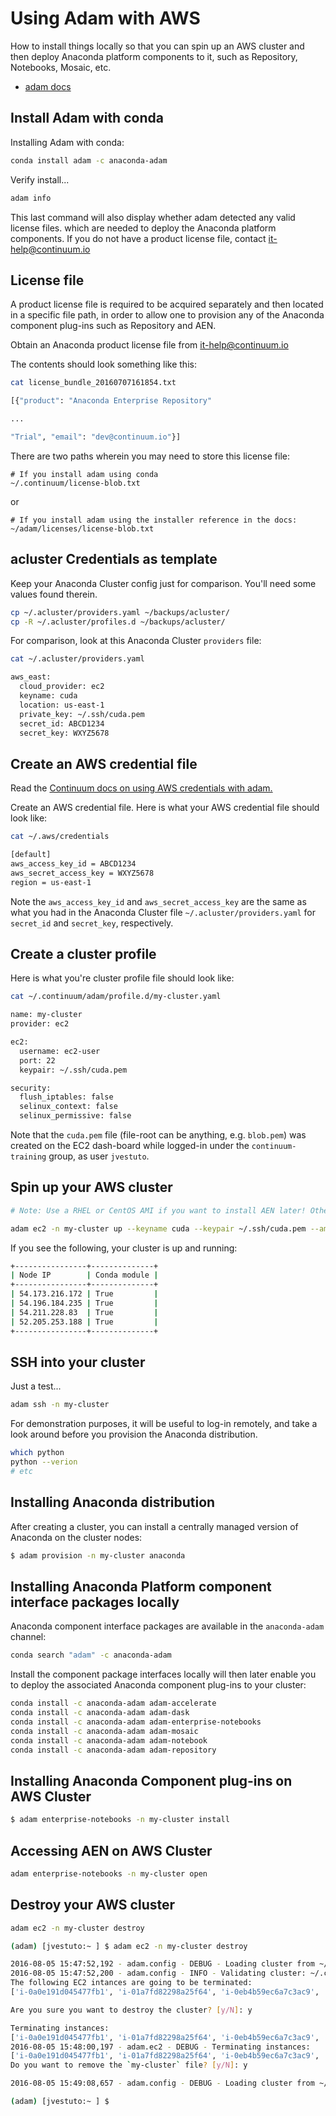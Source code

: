 # Using Adam with AWS

How to install things locally so that you can spin up an AWS cluster and then deploy Anaconda platform components to it, such as Repository, Notebooks, Mosaic, etc.

* [adam docs](https://docs.continuum.io/anaconda-adam/)

## Install Adam with conda

Installing Adam with conda:

```bash
conda install adam -c anaconda-adam
```

Verify install...

```bash
adam info
```

This last command will also display whether adam detected any valid license files. which are needed to deploy the Anaconda platform components. If you do not have a product license file, contact it-help@continuum.io

## License file

A product license file is required to be acquired separately and then located in a specific file path, in order to allow one to provision any of the Anaconda component plug-ins such as Repository and AEN.

Obtain an Anaconda product license file from it-help@continuum.io

The contents should look something like this:

```bash
cat license_bundle_20160707161854.txt

[{"product": "Anaconda Enterprise Repository"

...

"Trial", "email": "dev@continuum.io"}]
```

There are two paths wherein you may need to store this license file:

```
# If you install adam using conda
~/.continuum/license-blob.txt
```

or 

```
# If you install adam using the installer reference in the docs:
~/adam/licenses/license-blob.txt
```


## acluster Credentials as template

Keep your Anaconda Cluster config just for comparison. You'll need some values found therein.

```bash
cp ~/.acluster/providers.yaml ~/backups/acluster/
cp -R ~/.acluster/profiles.d ~/backups/acluster/
```

For comparison, look at this Anaconda Cluster `providers` file:

```bash
cat ~/.acluster/providers.yaml

aws_east:
  cloud_provider: ec2
  keyname: cuda
  location: us-east-1
  private_key: ~/.ssh/cuda.pem
  secret_id: ABCD1234
  secret_key: WXYZ5678
```


## Create an AWS credential file


Read the [Continuum docs on using AWS credentials with adam.](https://docs.continuum.io/anaconda-adam/install-cloud#configure-aws-credentials)

Create an AWS credential file. Here is what your AWS credential file should look like:

```bash
cat ~/.aws/credentials

[default]
aws_access_key_id = ABCD1234
aws_secret_access_key = WXYZ5678
region = us-east-1
```

Note the `aws_access_key_id` and `aws_secret_access_key` are the same as what you had in the Anaconda Cluster file `~/.acluster/providers.yaml` for `secret_id` and `secret_key`, respectively.

## Create a cluster profile

Here is what you're cluster profile file should look like:

```bash
cat ~/.continuum/adam/profile.d/my-cluster.yaml

name: my-cluster
provider: ec2

ec2:
  username: ec2-user
  port: 22
  keypair: ~/.ssh/cuda.pem

security:
  flush_iptables: false
  selinux_context: false
  selinux_permissive: false
```

Note that the `cuda.pem` file (file-root can be anything, e.g. `blob.pem`) was created on the EC2 dash-board while logged-in under the `continuum-training` group, as user `jvestuto`.

## Spin up your AWS cluster

```bash
# Note: Use a RHEL or CentOS AMI if you want to install AEN later! Otherwise, AEN install will complain that RPMs and not debian packages. 

adam ec2 -n my-cluster up --keyname cuda --keypair ~/.ssh/cuda.pem --ami ami-2051294a
```

If you see the following, your cluster is up and running:

```bash
+----------------+--------------+
| Node IP        | Conda module |
+----------------+--------------+
| 54.173.216.172 | True         |
| 54.196.184.235 | True         |
| 54.211.228.83  | True         |
| 52.205.253.188 | True         |
+----------------+--------------+
```

## SSH into your cluster

Just a test...

```bash
adam ssh -n my-cluster
```

For demonstration purposes, it will be useful to log-in remotely, and take a look around before you provision the Anaconda distribution.

```bash
which python
python --verion
# etc
```


## Installing Anaconda distribution

After creating a cluster, you can install a centrally managed version of Anaconda on the cluster nodes:

```bash
$ adam provision -n my-cluster anaconda
```


## Installing Anaconda Platform component interface packages locally

Anaconda component interface packages are available in the `anaconda-adam` channel:

```bash
conda search "adam" -c anaconda-adam
```

Install the component package interfaces locally will then later enable you to deploy the associated Anaconda component plug-ins to your cluster: 

```bash
conda install -c anaconda-adam adam-accelerate
conda install -c anaconda-adam adam-dask
conda install -c anaconda-adam adam-enterprise-notebooks
conda install -c anaconda-adam adam-mosaic
conda install -c anaconda-adam adam-notebook
conda install -c anaconda-adam adam-repository

```

## Installing Anaconda Component plug-ins on AWS Cluster

```bash
$ adam enterprise-notebooks -n my-cluster install
```

## Accessing AEN on AWS Cluster


```bash
adam enterprise-notebooks -n my-cluster open
```


## Destroy your AWS cluster

```bash
adam ec2 -n my-cluster destroy
```


```bash
(adam) [jvestuto:~ ] $ adam ec2 -n my-cluster destroy

2016-08-05 15:47:52,192 - adam.config - DEBUG - Loading cluster from ~/.continuum/adam/cluster.d/my-cluster.yml
2016-08-05 15:47:52,200 - adam.config - INFO - Validating cluster: ~/.continuum/adam/cluster.d/my-cluster.yml
The following EC2 intances are going to be terminated: 
['i-0a0e191d045477fb1', 'i-01a7fd82298a25f64', 'i-0eb4b59ec6a7c3ac9', 'i-009afc26f84466197']

Are you sure you want to destroy the cluster? [y/N]: y

Terminating instances: 
['i-0a0e191d045477fb1', 'i-01a7fd82298a25f64', 'i-0eb4b59ec6a7c3ac9', 'i-009afc26f84466197']
2016-08-05 15:48:00,197 - adam.ec2 - DEBUG - Terminating instances: 
['i-0a0e191d045477fb1', 'i-01a7fd82298a25f64', 'i-0eb4b59ec6a7c3ac9', 'i-009afc26f84466197']
Do you want to remove the `my-cluster` file? [y/N]: y

2016-08-05 15:49:08,657 - adam.config - DEBUG - Loading cluster from ~/.continuum/adam/cluster.d/my-cluster.yml

(adam) [jvestuto:~ ] $
```






